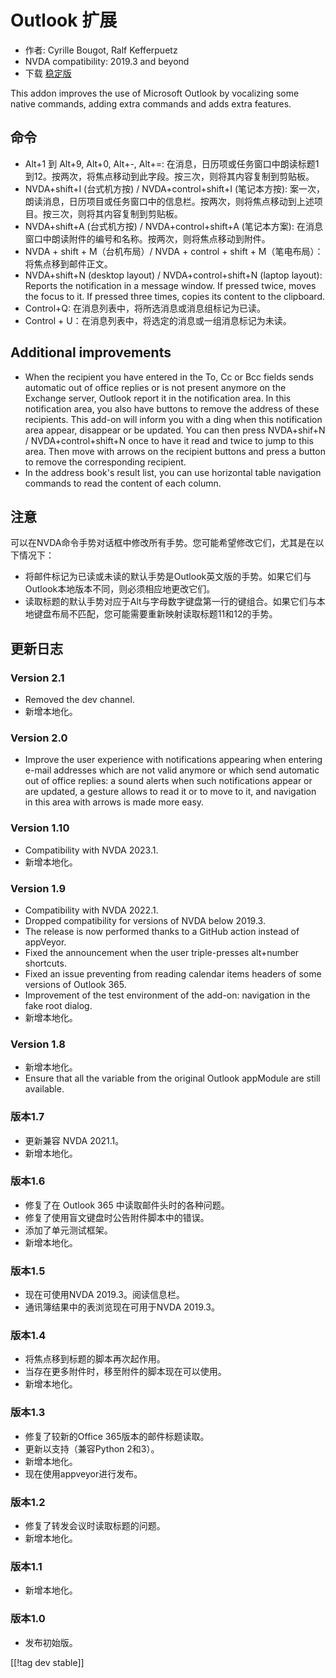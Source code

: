 # Outlook 扩展 #

* 作者: Cyrille Bougot, Ralf Kefferpuetz
* NVDA compatibility: 2019.3 and beyond
* 下载 [稳定版][1]

This addon improves the use of Microsoft Outlook by vocalizing some native
commands, adding extra commands and adds extra features.

## 命令

* Alt+1 到 Alt+9, Alt+0, Alt+-, Alt+=:
  在消息，日历项或任务窗口中朗读标题1到12。按两次，将焦点移动到此字段。按三次，则将其内容复制到剪贴板。
* NVDA+shift+I (台式机方按) / NVDA+control+shift+I (笔记本方按):
  案一次，朗读消息，日历项目或任务窗口中的信息栏。按两次，则将焦点移动到上述项目。按三次，则将其内容复制到剪贴板。
* NVDA+shift+A (台式机方按) / NVDA+control+shift+A (笔记本方案):
  在消息窗口中朗读附件的编号和名称。按两次，则将焦点移动到附件。
* NVDA + shift + M（台机布局）/ NVDA + control + shift + M（笔电布局）：将焦点移到邮件正文。
* NVDA+shift+N (desktop layout) / NVDA+control+shift+N (laptop layout):
  Reports the notification in a message window. If pressed twice, moves the
  focus to it. If pressed three times, copies its content to the clipboard.
* Control+Q: 在消息列表中，将所选消息或消息组标记为已读。
* Control + U：在消息列表中，将选定的消息或一组消息标记为未读。

## Additional improvements

* When the recipient you have entered in the To, Cc or Bcc fields sends
  automatic out of office replies or is not present anymore on the Exchange
  server, Outlook report it in the notification area. In this notification
  area, you also have buttons to remove the address of these recipients.
  This add-on will inform you with a ding when this notification area
  appear, disappear or be updated. You can then press NVDA+shif+N /
  NVDA+control+shift+N once to have it read and twice to jump to this
  area. Then move with arrows on the recipient buttons and press a button to
  remove the corresponding recipient.
* In the address book's result list, you can use horizontal table navigation
  commands to read the content of each column.
  
## 注意

可以在NVDA命令手势对话框中修改所有手势。您可能希望修改它们，尤其是在以下情况下：

* 将邮件标记为已读或未读的默认手势是Outlook英文版的手势。如果它们与Outlook本地版本不同，则必须相应地更改它们。
* 读取标题的默认手势对应于Alt与字母数字键盘第一行的键组合。如果它们与本地键盘布局不匹配，您可能需要重新映射读取标题11和12的手势。

## 更新日志

### Version 2.1

* Removed the dev channel.
* 新增本地化。

### Version 2.0

* Improve the user experience with notifications appearing when entering
  e-mail addresses which are not valid anymore or which send automatic out
  of office replies: a sound alerts when such notifications appear or are
  updated, a gesture allows to read it or to move to it, and navigation in
  this area with arrows is made more easy.

### Version 1.10

* Compatibility with NVDA 2023.1.
* 新增本地化。

### Version 1.9

* Compatibility with NVDA 2022.1.
* Dropped compatibility for versions of NVDA below 2019.3.
* The release is now performed thanks to a GitHub action instead of
  appVeyor.
* Fixed the announcement when the user triple-presses alt+number shortcuts.
* Fixed an issue preventing from reading calendar items headers of some
  versions of Outlook 365.
* Improvement of the test environment of the add-on: navigation in the fake
  root dialog.
* 新增本地化。

### Version 1.8

* 新增本地化。
* Ensure that all the variable from the original Outlook appModule are still
  available.

### 版本1.7

* 更新兼容 NVDA 2021.1。
* 新增本地化。

### 版本1.6

* 修复了在 Outlook 365 中读取邮件头时的各种问题。
* 修复了使用盲文键盘时公告附件脚本中的错误。
* 添加了单元测试框架。
* 新增本地化。

### 版本1.5

* 现在可使用NVDA 2019.3。阅读信息栏。
* 通讯簿结果中的表浏览现在可用于NVDA 2019.3。

### 版本1.4

* 将焦点移到标题的脚本再次起作用。
* 当存在更多附件时，移至附件的脚本现在可以使用。
* 新增本地化。

### 版本1.3

* 修复了较新的Office 365版本的邮件标题读取。
* 更新以支持（兼容Python 2和3）。
* 新增本地化。
* 现在使用appveyor进行发布。

### 版本1.2

* 修复了转发会议时读取标题的问题。
* 新增本地化。

### 版本1.1

* 新增本地化。

### 版本1.0

* 发布初始版。

[[!tag dev stable]]

[1]: https://www.nvaccess.org/addonStore/legacy?file=outlookextended
